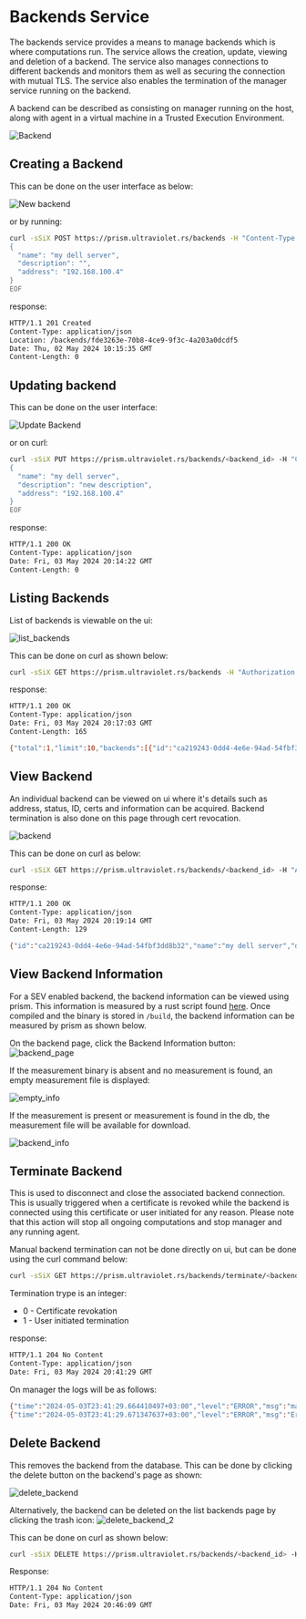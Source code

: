 # Backends Service
The backends service provides a means to manage backends which is where computations run. The service allows the creation, update, viewing and deletion of a backend. The service also manages connections to different backends and monitors them as well as securing the connection with mutual TLS. The service also enables the termination of the manager service running on the backend.

A backend can be described as consisting on manager running on the host, along with agent in a virtual machine in a Trusted Execution Environment.

![Backend](img/backend.drawio.png)

## Creating a Backend
This can be done on the user interface as below:

![New backend](img/ui/new%20backend.png)

or by running:
```bash
curl -sSiX POST https://prism.ultraviolet.rs/backends -H "Content-Type: application/json" -H "Authorization: Bearer <user_token>" -d @- << EOF
{
  "name": "my dell server",
  "description": "",
  "address": "192.168.100.4"
}
EOF
```

response:

```bash
HTTP/1.1 201 Created
Content-Type: application/json
Location: /backends/fde3263e-70b8-4ce9-9f3c-4a203a0dcdf5
Date: Thu, 02 May 2024 10:15:35 GMT
Content-Length: 0
```

## Updating backend
This can be done on the user interface:

![Update Backend](img/ui/update%20backend.png)

or on curl:
```bash
curl -sSiX PUT https://prism.ultraviolet.rs/backends/<backend_id> -H "Content-Type: application/json" -H "Authorization: Bearer <user_token>" -d @- << EOF
{
  "name": "my dell server",
  "description": "new description",
  "address": "192.168.100.4"
}
EOF
```

response:
```bash
HTTP/1.1 200 OK
Content-Type: application/json
Date: Fri, 03 May 2024 20:14:22 GMT
Content-Length: 0
```

## Listing Backends
List of backends is viewable on the ui:

![list_backends](img/backends_page.png)

This can be done on curl as shown below:

```bash
curl -sSiX GET https://prism.ultraviolet.rs/backends -H "Authorization: Bearer <user_token>"
```

response:

```bash
HTTP/1.1 200 OK
Content-Type: application/json
Date: Fri, 03 May 2024 20:17:03 GMT
Content-Length: 165

{"total":1,"limit":10,"backends":[{"id":"ca219243-0dd4-4e6e-94ad-54fbf3dd8b32","name":"my dell server","description":"some description","address":"192.168.100.4"}]}
```

## View Backend
An individual backend can be viewed on ui where it's details such as address, status, ID, certs and information can be acquired. Backend termination is also done on this page through cert revocation.

![backend](img/backend.png)

This can be done on curl as below:

```bash
curl -sSiX GET https://prism.ultraviolet.rs/backends/<backend_id> -H "Authorization: Bearer <user_token>"
```

response:

```bash
HTTP/1.1 200 OK
Content-Type: application/json
Date: Fri, 03 May 2024 20:19:14 GMT
Content-Length: 129

{"id":"ca219243-0dd4-4e6e-94ad-54fbf3dd8b32","name":"my dell server","description":"some description","address":"192.168.100.4"}
```

## View Backend Information
For a SEV enabled backend, the backend information can be viewed using prism. This information is measured by a rust script found [here](https://github.com/ultravioletrs/cocos/blob/main/scripts/backend_info/src/main.rs). Once compiled and the binary is stored in `/build`, the backend information can be measured by prism as shown below.

On the backend page, click the Backend Information button:
![backend_page](img/backend_page.png)

If the measurement binary is absent and no measurement is found, an empty measurement file is displayed:

![empty_info](img/empty_backend_info.png)

If the measurement is present or measurement is found in the db, the measurement file will be available for download.

![backend_info](img/backend_info.png)


## Terminate Backend
This is used to disconnect and close the associated backend connection. This is usually triggered when a certificate is revoked while the backend is connected using this certificate or user initiated for any reason.
Please note that this action will stop all ongoing computations and stop manager and any running agent.

Manual backend termination can not be done directly on ui, but can be done using the curl command below:

```bash
curl -sSiX GET https://prism.ultraviolet.rs/backends/terminate/<backend_id>/<termination_type> -H "Authorization: Bearer <user_token>"
```

Termination trype is an integer:
- 0 - Certificate revokation
- 1 - User initiated termination

response:
```bash
HTTP/1.1 204 No Content
Content-Type: application/json
Date: Fri, 03 May 2024 20:41:29 GMT
```

On manager the logs will be as follows:
```bash
{"time":"2024-05-03T23:41:29.664410497+03:00","level":"ERROR","msg":"manager service terminated: server requested client termination\nBackend Closed"}
{"time":"2024-05-03T23:41:29.671347637+03:00","level":"ERROR","msg":"Error shutting down tracer provider: context canceled"}
```

## Delete Backend
This removes the backend from the database. This can be done by clicking the delete button on the backend's page as shown:

![delete_backend](img/delete_backend_1.png)

Alternatively, the backend can be deleted on the list backends page by clicking the trash icon:
![delete_backend_2](img/delete_backend_2.png)

This can be done on curl as shown below:

```bash
curl -sSiX DELETE https://prism.ultraviolet.rs/backends/<backend_id> -H "Authorization: Bearer <user_token>"
```

Response:
```bash
HTTP/1.1 204 No Content
Content-Type: application/json
Date: Fri, 03 May 2024 20:46:09 GMT
```

